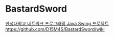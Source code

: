 # BastardSword
[한성대학교 네트워크 프로그래밍 Java Swing 프로젝트](https://github.com/D15M4S/BastardSword/wiki)https://github.com/D15M4S/BastardSword/wiki
